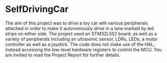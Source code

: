# SelfDrivingCar

The aim of this project was to drive a toy car wth various peripherals attached in order to make it autonomously drive in a lane marked by led strips on either side. The project used an STM32L552 board, as well as a variety of peripherals including an ultrasonic sensor, LDRs, LEDs, a motor controller as well as a joystick. The code does not make use of the HAL, instead accessing the low-level hardware registers to control the MCU. You are invited to read the Project Report for further details.
